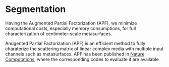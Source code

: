 # Segmentation
Having the Augmented Partial Factorization (APF), we minimize computational costs, especially memory consumptions, for full characterization of centimeter-scale metasurfaces.

Anugented Partial Factorization (APF) is an efficient method to fully charaterize the scattering matrix of linear complex media with multiple input channels such as metasurfaces. APF has been published in [Nature Computations]([url](https://www-nature-com.libproxy2.usc.edu/articles/s43588-022-00370-6)), where the corresponding codes to evaluate it are available 
